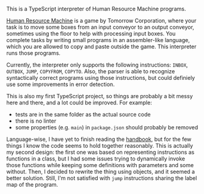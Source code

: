 This is a TypeScript interpreter of Human Resource Machine programs.

[Human Resource Machine](https://tomorrowcorporation.com/humanresourcemachine) is a game by Tomorrow Corporation, where your task is to move some boxes from an input conveyor to an output conveyor, sometimes using the floor to help with processing input boxes. You complete tasks by writing small programs in an assembler-like language, which you are allowed to copy and paste outside the game. This interpreter runs those programs.

Currently, the interpreter only supports the following instructions: `INBOX`, `OUTBOX`, `JUMP`, `COPYFROM`, `COPYTO`. Also, the parser is able to recognize syntactically correct programs using those instructions, but could definiely use some improvements in error detection.

This is also my first TypeScript project, so things are probably a bit messy here and there, and a lot could be improved. For example:

* tests are in the same folder as the actual source code
* there is no linter
* some properties (e.g. `main`) in `package.json` should probably be removed

Language-wise, I have yet to finish reading the [handbook](https://www.typescriptlang.org/docs/handbook/basic-types.html), but for the few things I know the code seems to hold together reasonably. This is actually my second design: the first one was based on representing instructions as functions in a class, but I had some issues trying to dynamically invoke those functions while keeping some definitions with parameters and some without. Then, I decided to rewrite the thing using objects, and it seemed a better solution. Still, I'm not satisfied with `jump` instructions sharing the label map of the program.